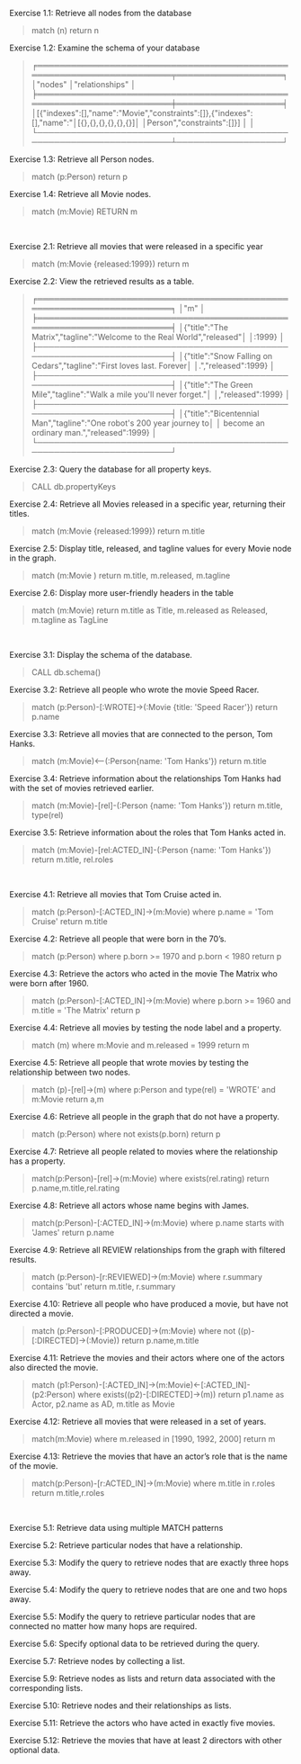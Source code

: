 Exercise 1.1: Retrieve all nodes from the database</br>
>match (n) return n

Exercise 1.2: Examine the schema of your database

>╒══════════════════════════════════════════════════════════════════════╤═══════════════════╕
│"nodes"                                                               │"relationships"    │
╞══════════════════════════════════════════════════════════════════════╪═══════════════════╡
│[{"indexes":[],"name":"Movie","constraints":[]},{"indexes":[],"name":"│[{},{},{},{},{},{}]│
│Person","constraints":[]}]                                            │                   │
└──────────────────────────────────────────────────────────────────────┴───────────────────┘

Exercise 1.3: Retrieve all Person nodes.
>match (p:Person) return p

Exercise 1.4: Retrieve all Movie nodes.
>match (m:Movie) RETURN m

</br>

Exercise 2.1: Retrieve all movies that were released in a specific year
>match (m:Movie {released:1999}) return m

Exercise 2.2: View the retrieved results as a table.

>╒══════════════════════════════════════════════════════════════════════╕
│"m"                                                                   │
╞══════════════════════════════════════════════════════════════════════╡
│{"title":"The Matrix","tagline":"Welcome to the Real World","released"│
│:1999}                                                                │
├──────────────────────────────────────────────────────────────────────┤
│{"title":"Snow Falling on Cedars","tagline":"First loves last. Forever│
│.","released":1999}                                                   │
├──────────────────────────────────────────────────────────────────────┤
│{"title":"The Green Mile","tagline":"Walk a mile you'll never forget."│
│,"released":1999}                                                     │
├──────────────────────────────────────────────────────────────────────┤
│{"title":"Bicentennial Man","tagline":"One robot's 200 year journey to│
│ become an ordinary man.","released":1999}                            │
└──────────────────────────────────────────────────────────────────────┘

Exercise 2.3: Query the database for all property keys.

>CALL db.propertyKeys

Exercise 2.4: Retrieve all Movies released in a specific year, returning their titles.

>match (m:Movie {released:1999}) return m.title

Exercise 2.5: Display title, released, and tagline values for every Movie node in the graph.

>match (m:Movie ) return m.title, m.released, m.tagline

Exercise 2.6: Display more user-friendly headers in the table

>match (m:Movie) return m.title as Title, m.released as Released, m.tagline as TagLine

</br>

Exercise 3.1: Display the schema of the database.

>CALL db.schema()

Exercise 3.2: Retrieve all people who wrote the movie Speed Racer.

>match (p:Person)-[:WROTE]->(:Movie {title: 'Speed Racer'}) return p.name

Exercise 3.3: Retrieve all movies that are connected to the person, Tom Hanks.

>match (m:Movie)<--(:Person{name: 'Tom Hanks'}) return m.title

Exercise 3.4: Retrieve information about the relationships Tom Hanks had with the set of movies retrieved earlier.

>match (m:Movie)-[rel]-(:Person {name: 'Tom Hanks'}) return m.title, type(rel)

Exercise 3.5: Retrieve information about the roles that Tom Hanks acted in.
>match (m:Movie)-[rel:ACTED_IN]-(:Person {name: 'Tom Hanks'}) return m.title, rel.roles

</br>

Exercise 4.1: Retrieve all movies that Tom Cruise acted in.

>match (p:Person)-[:ACTED_IN]->(m:Movie) where p.name = 'Tom Cruise' return m.title

Exercise 4.2: Retrieve all people that were born in the 70’s.

>match (p:Person) where p.born >= 1970 and p.born < 1980 return p

Exercise 4.3: Retrieve the actors who acted in the movie The Matrix who were born after 1960.

>match (p:Person)-[:ACTED_IN]->(m:Movie) where p.born >= 1960 and m.title = 'The Matrix' return p

Exercise 4.4: Retrieve all movies by testing the node label and a property.

>match (m) where m:Movie and m.released = 1999  return m

Exercise 4.5: Retrieve all people that wrote movies by testing the relationship between two nodes.

>match (p)-[rel]->(m) where p:Person and type(rel) = 'WROTE' and m:Movie return a,m

Exercise 4.6: Retrieve all people in the graph that do not have a property.

>match (p:Person) where not exists(p.born) return p

Exercise 4.7: Retrieve all people related to movies where the relationship has a property.

>match(p:Person)-[rel]->(m:Movie) where exists(rel.rating) return p.name,m.title,rel.rating

Exercise 4.8: Retrieve all actors whose name begins with James.

>match(p:Person)-[:ACTED_IN]->(m:Movie) where p.name starts with 'James' return p.name

Exercise 4.9: Retrieve all REVIEW relationships from the graph with filtered results.

>match (p:Person)-[r:REVIEWED]->(m:Movie) where r.summary contains 'but' return  m.title, r.summary

Exercise 4.10: Retrieve all people who have produced a movie, but have not directed a movie.

>match (p:Person)-[:PRODUCED]->(m:Movie) where not ((p)-[:DIRECTED]->(:Movie)) return p.name,m.title

Exercise 4.11: Retrieve the movies and their actors where one of the actors also directed the movie.

>match (p1:Person)-[:ACTED_IN]->(m:Movie)<-[:ACTED_IN]-(p2:Person) where exists((p2)-[:DIRECTED]->(m)) return p1.name as Actor, p2.name as AD, m.title as Movie

Exercise 4.12: Retrieve all movies that were released in a set of years.

>match(m:Movie) where m.released in [1990, 1992, 2000] return m

Exercise 4.13: Retrieve the movies that have an actor’s role that is the name of the movie.

>match(p:Person)-[r:ACTED_IN]->(m:Movie) where m.title in r.roles return m.title,r.roles

</br>

Exercise 5.1: Retrieve data using multiple MATCH patterns

Exercise 5.2: Retrieve particular nodes that have a relationship.

Exercise 5.3: Modify the query to retrieve nodes that are exactly three hops away.

Exercise 5.4: Modify the query to retrieve nodes that are one and two hops away.

Exercise 5.5: Modify the query to retrieve particular nodes that are connected no matter how many hops are required.


Exercise 5.6: Specify optional data to be retrieved during the query.


Exercise 5.7: Retrieve nodes by collecting a list.


Exercise 5.9: Retrieve nodes as lists and return data associated with the corresponding lists.


Exercise 5.10: Retrieve nodes and their relationships as lists.


Exercise 5.11: Retrieve the actors who have acted in exactly five movies.

 
Exercise 5.12: Retrieve the movies that have at least 2 directors with other optional data.
























